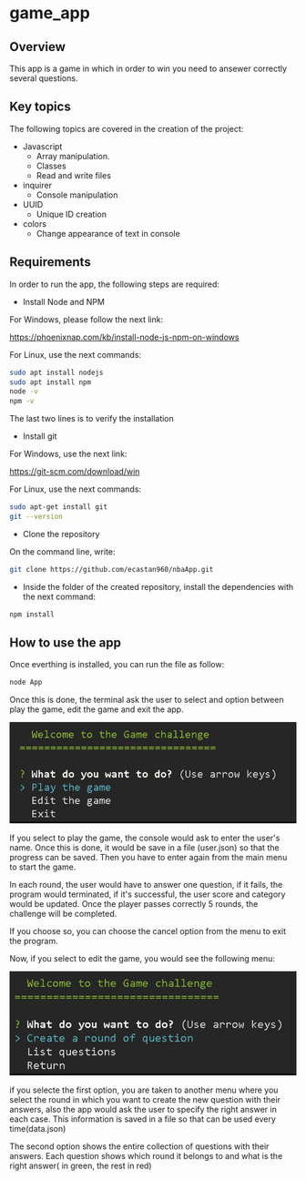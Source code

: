 # game_app

## Overview

This app is a game in which in order to win you need to ansewer correctly several questions.

## Key topics

The following topics are covered in the
creation of the project:

- Javascript
  - Array manipulation.
  - Classes
  - Read and write files
- inquirer
  - Console manipulation
- UUID
  - Unique ID creation
- colors
  - Change appearance of text in console

## Requirements

In order to run the app, the following steps are required:

- Install Node and NPM

For Windows, please follow the next link:

https://phoenixnap.com/kb/install-node-js-npm-on-windows

For Linux, use the next commands:

```bash
sudo apt install nodejs
sudo apt install npm
node -v
npm -v
```

The last two lines is to verify the installation

- Install git

For Windows, use the next link:

https://git-scm.com/download/win

For Linux, use the next commands:

```bash
sudo apt-get install git
git --version
```

- Clone the repository

On the command line, write:

```bash
git clone https://github.com/ecastan960/nbaApp.git
```

- Inside the folder of the created repository, install the dependencies with the next command:

```bash
npm install
```

## How to use the app

Once everthing is installed, you can run the file as follow:

```bash
node App
```

Once this is done, the terminal ask the user to select and option between play the game, edit the game and exit the app.

![App Screenshot](./sources/firstmenu.JPG)

If you select to play the game, the console would ask to enter the user's name. Once this is done, it would be save in a file (user.json) so that the progress can be saved. Then you have to enter again from the main menu to start the game.

In each round, the user would have to answer one question, if it fails, the program would terminated, if it's successful, the user score and category would be updated. Once the player passes correctly 5 rounds, the challenge will be completed.

If you choose so, you can choose the cancel option from the menu to exit the program.

Now, if you select to edit the game, you would see the following menu:

![App Screenshot](./sources/editmenu.JPG)

if you selecte the first option, you are taken to another menu where you select the round in which you want to create the new question with their answers, also the app would ask the user to specify the right answer in each case. This information is saved in a file so that can be used every time(data.json)

The second option shows the entire collection of questions with their answers. Each
question shows which round it belongs to and what is the right answer( in green, the rest in red)
